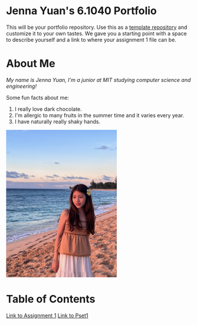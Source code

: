 # Jenna Yuan's 6.1040 Portfolio

This will be your portfolio repository. Use this as a [template repository](https://docs.github.com/en/repositories/creating-and-managing-repositories/creating-a-template-repository) and customize it to your own tastes. We gave you a starting point with a space to describe yourself and a link to where your assignment 1 file can be.

# About Me

_My name is Jenna Yuan, I'm a junior at MIT studying computer science and engineering!_

Some fun facts about me:

1. I really love dark chocolate.
2. I'm allergic to many fruits in the summer time and it varies every year.
3. I have naturally really shaky hands.

<img src="assets/me.jpg" alt="Me in Hawaii this summer" width="300" />

# Table of Contents

[Link to Assignment 1](assignments/assignment1.md)
[Link to Pset1](assignments/pset1.md)
